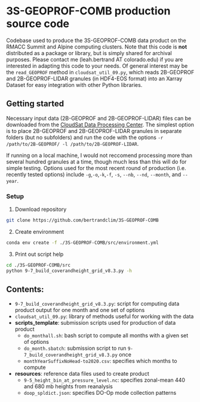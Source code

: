 # 3S-GEOPROF-COMB production source code
Codebase used to produce the 3S-GEOPROF-COMB data product on the RMACC Summit and Alpine computing clusters. Note that this code is __not__ distributed as a package or library, but is simply shared for archival purposes. Please contact me (leah.bertrand AT colorado.edu) if you are interested in adapting this code to your needs. Of general interest may be the `read_GEOPROF` method in `cloudsat_util_09.py`, which reads 2B-GEOPROF and 2B-GEOPROF-LIDAR granules (in HDF4-EOS format) into an Xarray Dataset for easy integration with other Python libraries.

## Getting started

Necessary input data (2B-GEOPROF and 2B-GEOPROF-LIDAR) files can be downloaded from the [CloudSat Data Processing Center](https://www.cloudsat.cira.colostate.edu/). The simplest option is to place 2B-GEOPROF and 2B-GEOPROF-LIDAR granules in separate folders (but no subfolders) and run the code with the options `-r /path/to/2B-GEOPROF/ -l /path/to/2B-GEOPROF-LIDAR`. 

If running on a local machine, I would not reccomend processing more than several hundred granules at a time, though much less than this will do for simple testing. Options used for the most recent round of production (i.e. recently tested options) include `-g`,`-o`,`-k`,`-f`, `-s`, `--nb`, `--nd`, `--month`, and `--year`. 

### Setup
1. Download repository
```bash
git clone https://github.com/bertrandclim/3S-GEOPROF-COMB
```
2. Create environment
```bash
conda env create -f ./3S-GEOPROF-COMB/src/environment.yml
```
3. Print out script help
```bash
cd ./3S-GEOPROF-COMB/src
python 9-7_build_coverandheight_grid_v8.3.py -h
```

## Contents:
* `9-7_build_coverandheight_grid_v8.3.py`: script for computing data product output for one month and one set of options
* `cloudsat_util_09.py`: library of methods useful for working with the data
* __scripts_template__: submission scripts used for production of data product
  * `do_monthall.sh`: bash script to compute all months with a given set of options
  * `do_month.sbatch`: submission script to run `9-7_build_coverandheight_grid_v8.3.py` once
  * `monthYearSuffixNoHead-to2020.csv`: specifies which months to compute
* __resources__: reference data files used to create product
  * `9-5_height_bin_at_pressure_level.nc`: specifies zonal-mean 440 and 680 mb heights from reanalysis
  * `doop_spldict.json`: specifies DO-Op mode collection patterns

